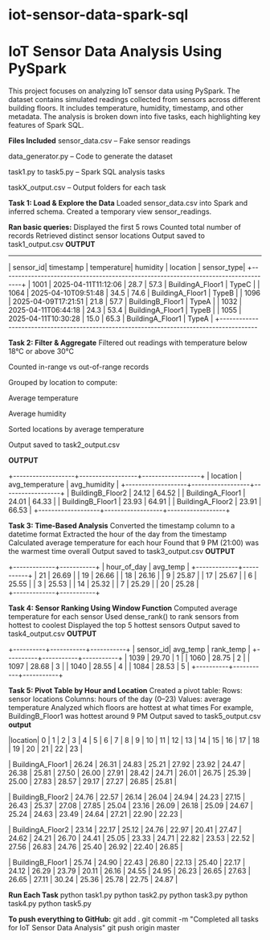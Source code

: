 # iot-sensor-data-spark-sql
# IoT Sensor Data Analysis Using PySpark
This project focuses on analyzing IoT sensor data using PySpark. The dataset contains simulated readings collected from sensors across different building floors. It includes temperature, humidity, timestamp, and other metadata. The analysis is broken down into five tasks, each highlighting key features of Spark SQL.

**Files Included**
sensor_data.csv – Fake sensor readings

data_generator.py – Code to generate the dataset

task1.py to task5.py – Spark SQL analysis tasks

taskX_output.csv – Output folders for each task



**Task 1: Load & Explore the Data**
Loaded sensor_data.csv into Spark and inferred schema.
Created a temporary view sensor_readings.

**Ran basic queries:**
Displayed the first 5 rows
Counted total number of records
Retrieved distinct sensor locations
Output saved to task1_output.csv
**OUTPUT**

-------------------------------------------------------------------------------------------
| sensor_id| timestamp           | temperature| humidity | location          | sensor_type|
+------------------------------------------------------------------------------------+
|     1001 | 2025-04-11T11:12:06 |       28.7 |     57.3 | BuildingA_Floor1  | TypeC      |
|     1064 | 2025-04-10T09:51:48 |       34.5 |     74.6 | BuildingA_Floor1  | TypeB      |
|     1096 | 2025-04-09T17:21:51 |       21.8 |     57.7 | BuildingB_Floor1  | TypeA      |
|     1032 | 2025-04-11T06:44:18 |       24.3 |     53.4 | BuildingA_Floor1  | TypeB      |
|     1055 | 2025-04-11T10:30:28 |       15.0 |     65.3 | BuildingA_Floor1  | TypeA      |
+-----------------------------------------------------------------------------------------

**Task 2: Filter & Aggregate**
Filtered out readings with temperature below 18°C or above 30°C

Counted in-range vs out-of-range records

Grouped by location to compute:

Average temperature

Average humidity

Sorted locations by average temperature

Output saved to task2_output.csv

**OUTPUT**

+-------------------+------------------+------------------+
| location          | avg_temperature  | avg_humidity     |
+-------------------+------------------+------------------+
| BuildingB_Floor2  | 24.12            | 64.52            |
| BuildingA_Floor1  | 24.01            | 64.33            |
| BuildingB_Floor1  | 23.93            | 64.91            |
| BuildingA_Floor2  | 23.91            | 66.53            |
+-------------------+------------------+------------------+


**Task 3: Time-Based Analysis**
Converted the timestamp column to a datetime format
Extracted the hour of the day from the timestamp
Calculated average temperature for each hour
Found that 9 PM (21:00) was the warmest time overall
Output saved to task3_output.csv
**OUTPUT**

+-------------+-----------+
| hour_of_day | avg_temp  |
+-------------+-----------+
|     21      | 26.69     |
|     19      | 26.66     |
|     18      | 26.16     |
|      9      | 25.87     |
|     17      | 25.67     |
|      6      | 25.55     |
|      3      | 25.53     |
|     14      | 25.32     |
|      7      | 25.29     |
|     20      | 25.28     |     
+-------------+-----------+

**Task 4: Sensor Ranking Using Window Function**
Computed average temperature for each sensor
Used dense_rank() to rank sensors from hottest to coolest
Displayed the top 5 hottest sensors
 Output saved to task4_output.csv
 **OUTPUT**

+----------+-----------+-----------+
| sensor_id| avg_temp  | rank_temp |
+----------+-----------+-----------+
|     1039 |     29.70 |     1     |
|     1060 |     28.75 |     2     |
|     1097 |     28.68 |     3     |
|     1040 |     28.55 |     4     |
|     1084 |     28.53 |     5     |
+----------+-----------+-----------+




**Task 5: Pivot Table by Hour and Location**
Created a pivot table:
Rows: sensor locations
Columns: hours of the day (0–23)
Values: average temperature
Analyzed which floors are hottest at what times
For example, BuildingB_Floor1 was hottest around 9 PM
Output saved to task5_output.csv
**output**

|location|   0    |   1    |   2    |   3    |   4    |   5    |   6    |   7    |   8    |   9    |  10    |  11    |  12    |  13    |  14    |  15    |  16    |  17    |  18    |  19    |  20    |  21    |  22    |  23    |

| BuildingA_Floor1  | 26.24  | 26.31  | 24.83  | 25.21  | 27.92  | 23.92  | 24.47  | 26.38  | 25.81  | 27.50  | 26.00  | 27.91  | 28.42  | 24.71  | 26.01  | 26.75  | 25.39  | 25.00  | 27.83  | 28.57  | 29.17  | 27.27  | 26.85  | 25.81  |


| BuildingB_Floor2  | 24.76  | 22.57  | 26.14  | 26.04  | 24.94  | 24.23  | 27.15  | 26.43  | 25.37  | 27.08  | 27.85  | 25.04  | 23.16  | 26.09  | 26.18  | 25.09  | 24.67  | 25.24  | 24.63  | 23.49  | 24.64  | 27.21  | 22.90  | 22.23  |

| BuildingA_Floor2  | 23.14  | 22.17  | 25.12  | 24.76  | 22.97  | 20.41  | 27.47  | 24.62  | 24.21  | 26.70  | 24.41  | 25.05  | 23.33  | 24.71  | 22.82  | 23.53  | 22.52  | 27.56  | 26.83  | 24.76  | 25.40  | 26.92  | 22.40  | 26.85  |

| BuildingB_Floor1  | 25.74  | 24.90  | 22.43  | 26.80  | 22.13  | 25.40  | 22.17  | 24.12  | 26.29  | 23.79  | 20.11  | 26.16  | 24.55  | 24.95  | 26.23  | 26.65  | 27.63  | 26.65  | 27.11  | 30.24  | 25.36  | 25.78  | 22.75  | 24.87  |




**Run Each Task**
python task1.py
python task2.py
python task3.py
python task4.py
python task5.py

**To push everything to GitHub:**
git add .
git commit -m "Completed all tasks for IoT Sensor Data Analysis"
git push origin master















